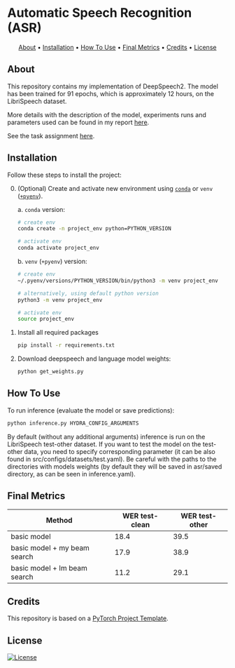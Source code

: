 # Automatic Speech Recognition (ASR) 

<p align="center">
  <a href="#about">About</a> •
  <a href="#installation">Installation</a> •
  <a href="#how-to-use">How To Use</a> •
  <a href="#final-metrics">Final Metrics</a> •
  <a href="#credits">Credits</a> •
  <a href="#license">License</a>
</p>

## About

This repository contains my implementation of DeepSpeech2. The model has been trained for 91 epochs, which is approximately 12 hours, on the LibriSpeech dataset.

More details with the description of the model, experiments runs and parameters used can be found in my report [here](https://api.wandb.ai/links/aavgustyonok/rxllkqko).

See the task assignment [here](https://github.com/markovka17/dla/tree/2024/hw1_asr).

## Installation

Follow these steps to install the project:

0. (Optional) Create and activate new environment using [`conda`](https://conda.io/projects/conda/en/latest/user-guide/getting-started.html) or `venv` ([`+pyenv`](https://github.com/pyenv/pyenv)).

   a. `conda` version:

   ```bash
   # create env
   conda create -n project_env python=PYTHON_VERSION

   # activate env
   conda activate project_env
   ```

   b. `venv` (`+pyenv`) version:

   ```bash
   # create env
   ~/.pyenv/versions/PYTHON_VERSION/bin/python3 -m venv project_env

   # alternatively, using default python version
   python3 -m venv project_env

   # activate env
   source project_env
   ```

1. Install all required packages

   ```bash
   pip install -r requirements.txt
   ```

2. Download deepspeech and language model weights:
   ```bash
   python get_weights.py
   ```

## How To Use

To run inference (evaluate the model or save predictions):

```bash
python inference.py HYDRA_CONFIG_ARGUMENTS
```
By default (without any additional arguments) inference is run on the LibriSpeech test-other dataset. If you want to test the model on the test-other data, you need to specify corresponding parameter (it can be also found in src/configs/datasets/test.yaml). Be careful with the paths to the directories with models weights (by default they will be saved in asr/saved directory, as can be seen in inference.yaml). 

## Final Metrics

|Method|WER test-clean| WER test-other |
|------|--------------|----------------|
|basic model| 18.4 | 39.5 |
|basic model + my beam search | 17.9 | 38.9 |
| basic model + lm beam search | 11.2 | 29.1 |

## Credits

This repository is based on a [PyTorch Project Template](https://github.com/Blinorot/pytorch_project_template).

## License

[![License](https://img.shields.io/badge/license-MIT-blue.svg)](/LICENSE)
